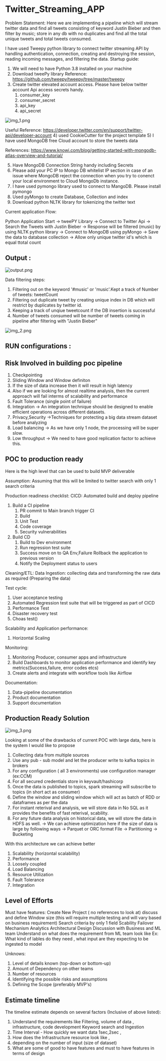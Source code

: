 
Twitter_Streaming_APP
=====================

Problem Statement: Here we are implementing a pipeline which will stream twitter data and find all tweets consisting of keyword
Justin Bieber and then filter by music; store in any db with no duplicates and find all the total unique tweets
and total tweets consumed.

I have used Tweepy python library to connect twitter streaming API by handling authentication, connection, creating and destroying the session, reading incoming messages, and filtering the data.
 Startup guide:
 1) We will need to have Python 3.8 installed on your machine
 2) Download tweePy library
 Reference:  https://github.com/tweepy/tweepy/tree/master/tweepy
3) Create twitter elevated account access. Please have below twitter account Api access secrets handy.
    1) consumer_key
    2) consumer_secret
    3) api_key
    4) api_secret

 ![img_1.png](Images/img_1.png)

Useful Reference:
 https://developer.twitter.com/en/support/twitter-api/developer-account
 4) used CookieCutter for the project template
 5) I have used MongoDB free Cloud account to store the tweets data

References:
 https://www.knowi.com/blog/getting-started-with-mongodb-atlas-overview-and-tutorial/

 5) Have MongoDB Connection String handy including Secrets
 6) Please add your PC IP to Mongo DB whitelist IP section in case of an issue where MongoDB reject the connection when you try to conenct your local environment to Cloud MongoDb instance.
 7) I have used pymongo library used to connect to MangoDB. Please install pymongo
 8) Used pyMongo to create Database, Collection and index
 9) Download python NLTK library for tokenizing the twitter text

Current application Flow:

Python Application Start -> tweePY Library -> Connect to Twitter Api
                                   -> Search the Tweets with Justin Bieber
                                   -> Response will be filtered (music) by using NLTK python library
                                   -> Connect to MongoDB using pyMongo
                                   -> Save the data to database collection
                                   -> Allow only unique twitter id's which is equal ttotal count



Output :
----------------------
 ![output.png](Images/output.png)

Data filtering steps:
1. Filtering out on the keyword '#music' or 'music'.Kept a track of Number of tweets: tweetCount
2. Filtering out duplicate tweet by creating unique index in DB which will restrict by duplicates by twitter id.
3. Keeping a track of unqiue tweetcount if the DB insertion is successful
4. Number of tweets consumed will be number of tweets coming in pipeline after filtering with "Justin Bieber"

![img_2.png](Images/img_2.png)


RUN configurations :
----------------------


Risk Involved in building poc pipeline
-----------------------
1) Checkpointing
2) Sliding Window and Window definiton
3) If the size of data increase then it will result in high latency
4) Also if we are looking for almost realtime analysis, then the current approach will fail interms of
scalability and performance
5) Fault Tolerance  (single point of failure)
6) Integration -> An integration technique should be designed to enable efficient operations across different datasets.
7) Privacy,Security ->Techniques for protecting a big data stream dataset before analyzing
8) Load balancing -> As we have only 1 node, the processing will be super slow.
9) Low throughput -> We need to have good replication factor to achieve this.

POC to production ready
-----------------------
Here is the high level that can be used to build MVP deliverable

Assumption: Assuming that this will be limited to twitter search with only 1 search criteria


Production readiness checklist:
CICD: Automated build and deploy pipeline
1) Build a CI pipeline
   1) PR commit to Main branch trigger CI
   2) Build
   3) Unit Test
   4) Code coverage
   5) Security vulnerabilities
2) Build CD
   1) Build to Dev environment
   2) Run regression test suite
   3) Success move on to QA Env,Failure Rollback the application to previous version
   4) Notify the Deployment status to users

Cleaning/ETL:
Data Ingestion:
collecting data and transforming the raw data as required (Preparing the data)

Test cycle:
1) User acceptance testing
2) Automated Regression test suite that will be triggered as part of CICD
3) Performance Test
4) Disaster recovery test
5) Choas test()

Scalability and Application performance:
1) Horizontal Scaling

Monitoring:
1) Monitoring Producer, consumer apps and infrastructure
2) Build Dashboards to monitor application performance and identify key metrics(Success,failure, error codes etcs)
3) Create alerts and integrate with workflow tools like Airflow

Documentation:
1) Data-pipeline documentation
2) Product documentation
3) Support documentation


Production Ready Solution
-----------------------

![img_3.png](Images/img_3.png)

Looking at some of the drawbacks of current POC with large data, here is the system I would like to propose

1) Collecting data from multiple sources
2) Use any pub - sub model and let the producer write to kafka topics in brokers
3) For any configuration ( all 3 environments) use configuration manager (ex:CCM)
4) For all secured credentials store in keyvault/hashicorp
5) Once the data is published to topics, spark streaming will subscribe to topics (in short act as consumer)
6) Define the window and sliding window which will act as batch of RDD or dataframes as per the data
7) For instant reterival and analysis, we will store data in No SQL as it provides the benefits of fast reterival, scability.
8) For any future data analysis on historical data, we will store the data in HDFS as well.
    -> We can achieve optimization here if the size of data is large by following ways
         -> Parquet or ORC format File
         -> Partitioning
         -> Bucketing

With this architecture we can achieve better
1) Scalability (horizontal scalability)
2) Performance
3) Loosely coupled
4) Load Balancing
5) Resource Utilization
6) Fault Tolerance
7) Integration


Level of Efforts
-----------------------


Must have features:
Create New Project ( no references to look at)
discuss and define Window size (this will require multiple testing and will vary based
on business requirement)
Search criteria by only 1 field
Scability
Failover Mechanism
Analytics
Architectural Design
Discussion with Business and ML team
Understand on what does the requirement from ML team look like
Ex: What kind of lables do they need , what input are they expecting to be ingested to model


Unknows:
1) Level of details known (top-down or bottom-up)
2) Amount of Dependency on other teams
3) Number of resources
4) Identifying the possible risks and assumptions
5) Defining the Scope (preferably MVP's)




Estimate timeline
-----------------------

The timeline estimate depends on several factors (Inclusive of above listed):
1) Understand the requirements like Filtering, volume of data , infrastructure, code development
Keyword search and Ingestion
2) Time Interval - How quickly we want data 1sec,2sec ,
3) How does the Infrastructure resource look like ,
4) depending on the number of input (size of dataset)
5) What are some of good to have features and must to have features in terms of design









